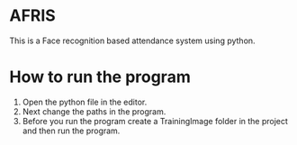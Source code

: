 # AFRIS
This is a Face recognition based attendance system using python.

# How to run the program
1. Open the python file in the editor.
2. Next change the paths in the program.
3. Before you run the program create a TrainingImage folder in the project and then run the program.

